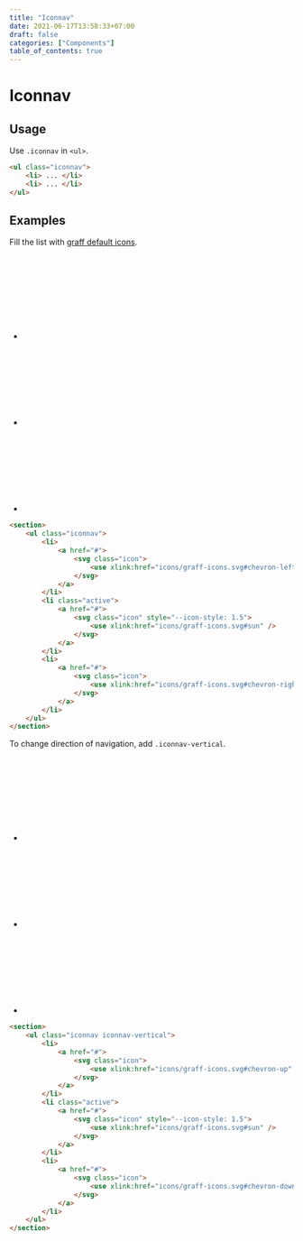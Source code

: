 ```yaml
---
title: "Iconnav"
date: 2021-06-17T13:58:33+07:00
draft: false
categories: ["Components"]
table_of_contents: true
---
```


# Iconnav

## Usage

Use ```.iconnav``` in ```<ul>```.

``` html
<ul class="iconnav">
    <li> ... </li>
    <li> ... </li>
</ul>
```

## Examples

Fill the list with [graff default icons](/documentation/icon).

<section>
    <ul class="iconnav">
        <li>
            <a href="#">
                <svg class="icon">
                    <use xlink:href="icons/graff-icons.svg#chevron-left" />
                </svg>
            </a>
        </li>
        <li class="active">
            <a href="#">
                <svg class="icon" style="--icon-style: 1.5">
                    <use xlink:href="icons/graff-icons.svg#sun" />
                </svg>
            </a>
        </li>
        <li>
            <a href="#">
                <svg class="icon">
                    <use xlink:href="icons/graff-icons.svg#chevron-right" />
                </svg>
            </a>
        </li>
    </ul>
</section>

``` html
<section>
    <ul class="iconnav">
        <li>
            <a href="#">
                <svg class="icon">
                    <use xlink:href="icons/graff-icons.svg#chevron-left" />
                </svg>
            </a>
        </li>
        <li class="active">
            <a href="#">
                <svg class="icon" style="--icon-style: 1.5">
                    <use xlink:href="icons/graff-icons.svg#sun" />
                </svg>
            </a>
        </li>
        <li>
            <a href="#">
                <svg class="icon">
                    <use xlink:href="icons/graff-icons.svg#chevron-right" />
                </svg>
            </a>
        </li>
    </ul>
</section>
```

To change direction of navigation, add ```.iconnav-vertical```.

<section>
    <ul class="iconnav iconnav-vertical">
        <li>
            <a href="#">
                <svg class="icon">
                    <use xlink:href="icons/graff-icons.svg#chevron-up" />
                </svg>
            </a>
        </li>
        <li class="active">
            <a href="#">
                <svg class="icon" style="--icon-style: 1.5">
                    <use xlink:href="icons/graff-icons.svg#sun" />
                </svg>
            </a>
        </li>
        <li>
            <a href="#">
                <svg class="icon">
                    <use xlink:href="icons/graff-icons.svg#chevron-down" />
                </svg>
            </a>
        </li>
    </ul>
</section>

``` html
<section>
    <ul class="iconnav iconnav-vertical">
        <li>
            <a href="#">
                <svg class="icon">
                    <use xlink:href="icons/graff-icons.svg#chevron-up" />
                </svg>
            </a>
        </li>
        <li class="active">
            <a href="#">
                <svg class="icon" style="--icon-style: 1.5">
                    <use xlink:href="icons/graff-icons.svg#sun" />
                </svg>
            </a>
        </li>
        <li>
            <a href="#">
                <svg class="icon">
                    <use xlink:href="icons/graff-icons.svg#chevron-down" />
                </svg>
            </a>
        </li>
    </ul>
</section>
```